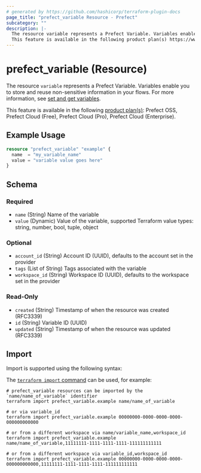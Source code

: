 ```yaml
---
# generated by https://github.com/hashicorp/terraform-plugin-docs
page_title: "prefect_variable Resource - Prefect"
subcategory: ""
description: |-
  The resource variable represents a Prefect Variable. Variables enable you to store and reuse non-sensitive information in your flows. For more information, see set and get variables https://docs.prefect.io/v3/develop/variables#set-and-get-variables.
  This feature is available in the following product plan(s) https://www.prefect.io/pricing: Prefect OSS, Prefect Cloud (Free), Prefect Cloud (Pro), Prefect Cloud (Enterprise).
---
```


# prefect_variable (Resource)

The resource `variable` represents a Prefect Variable. Variables enable you to store and reuse non-sensitive information in your flows. For more information, see [set and get variables](https://docs.prefect.io/v3/develop/variables#set-and-get-variables).

This feature is available in the following [product plan(s)](https://www.prefect.io/pricing): Prefect OSS, Prefect Cloud (Free), Prefect Cloud (Pro), Prefect Cloud (Enterprise).

## Example Usage

```terraform
resource "prefect_variable" "example" {
  name  = "my_variable_name"
  value = "variable value goes here"
}
```

<!-- schema generated by tfplugindocs -->
## Schema

### Required

- `name` (String) Name of the variable
- `value` (Dynamic) Value of the variable, supported Terraform value types: string, number, bool, tuple, object

### Optional

- `account_id` (String) Account ID (UUID), defaults to the account set in the provider
- `tags` (List of String) Tags associated with the variable
- `workspace_id` (String) Workspace ID (UUID), defaults to the workspace set in the provider

### Read-Only

- `created` (String) Timestamp of when the resource was created (RFC3339)
- `id` (String) Variable ID (UUID)
- `updated` (String) Timestamp of when the resource was updated (RFC3339)

## Import

Import is supported using the following syntax:

The [`terraform import` command](https://developer.hashicorp.com/terraform/cli/commands/import) can be used, for example:

```shell
# prefect_variable resources can be imported by the `name/name_of_variable` identifier
terraform import prefect_variable.example name/name_of_variable

# or via variable_id
terraform import prefect_variable.example 00000000-0000-0000-0000-000000000000

# or from a different workspace via name/variable_name,workspace_id
terraform import prefect_variable.example name/name_of_variable,11111111-1111-1111-1111-111111111111

# or from a different workspace via variable_id,workspace_id
terraform import prefect_variable.example 00000000-0000-0000-0000-000000000000,11111111-1111-1111-1111-111111111111
```

